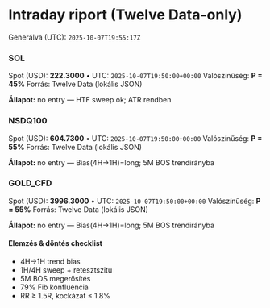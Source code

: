 # Intraday riport (Twelve Data-only)

Generálva (UTC): `2025-10-07T19:55:17Z`

### SOL

Spot (USD): **222.3000** • UTC: `2025-10-07T19:50:00+00:00`
Valószínűség: **P = 45%**
Forrás: Twelve Data (lokális JSON)

**Állapot:** no entry — HTF sweep ok; ATR rendben

### NSDQ100

Spot (USD): **604.7300** • UTC: `2025-10-07T19:50:00+00:00`
Valószínűség: **P = 55%**
Forrás: Twelve Data (lokális JSON)

**Állapot:** no entry — Bias(4H→1H)=long; 5M BOS trendirányba

### GOLD_CFD

Spot (USD): **3996.3000** • UTC: `2025-10-07T19:50:00+00:00`
Valószínűség: **P = 55%**
Forrás: Twelve Data (lokális JSON)

**Állapot:** no entry — Bias(4H→1H)=long; 5M BOS trendirányba

#### Elemzés & döntés checklist
- 4H→1H trend bias
- 1H/4H sweep + retesztszitu
- 5M BOS megerősítés
- 79% Fib konfluencia
- RR ≥ 1.5R, kockázat ≤ 1.8%
